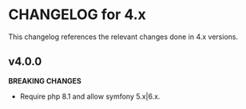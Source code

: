 # CHANGELOG for 4.x
This changelog references the relevant changes done in 4.x versions.


## v4.0.0
__BREAKING CHANGES__

* Require php 8.1 and allow symfony 5.x|6.x.
